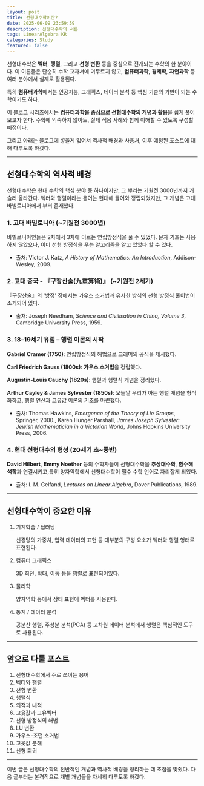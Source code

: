 ```yaml
---
layout: post
title: 선형대수학이란?
date: 2025-06-09 23:59:59
description: 선형대수학의 서론
tags: LinearAlgebra KR
categories: Study
featured: false
---
```


선형대수학은 **벡터**, **행렬**, 그리고 **선형 변환** 등을 중심으로 전개되는 수학의 한 분야이다. 이 이론들은 단순히 수학 교과서에 머무르지 않고, **컴퓨터과학**, **경제학**, **자연과학** 등 여러 분야에서 실제로 활용된다.

특히 **컴퓨터과학**에서는 인공지능, 그래픽스, 데이터 분석 등 핵심 기술의 기반이 되는 수학이기도 하다.

이 블로그 시리즈에서는 **컴퓨터과학을 중심으로 선형대수학의 개념과 활용**을 쉽게 풀어보고자 한다. 수학에 익숙하지 않아도, 실제 적용 사례와 함께 이해할 수 있도록 구성할 예정이다.

그리고 아래는 블로그에 넣을게 없어서 역사적 배경과 사용처, 이후 예정된 포스트에 대해 다루도록 하겠다.

---

## 선형대수학의 역사적 배경

선형대수학은 현대 수학의 핵심 분야 중 하나이지만, 그 뿌리는 기원전 3000년까지 거슬러 올라간다. 벡터와 행렬이라는 용어는 현대에 들어와 정립되었지만, 그 개념은 고대 바빌로니아에서 부터 존재했다.

### 1. 고대 바빌로니아 (~기원전 3000년)

바빌로니아인들은 2차에서 3차에 이르는 연립방정식을 풀 수 있었다. 문자 기호는 사용하지 않았으나, 이미 선형 방정식을 푸는 알고리즘을 알고 있었다 할 수 있다.

- 출처: Victor J. Katz, _A History of Mathematics: An Introduction_, Addison-Wesley, 2009.

### 2. 고대 중국 - 『구장산술(九章算術)』 (~기원전 2세기)

『구장산술』의 '방정' 장에서는 가우스 소거법과 유사한 방식의 선형 방정식 풀이법이 소개되어 있다.

- 출처: Joseph Needham, _Science and Civilisation in China, Volume 3_, Cambridge University Press, 1959.

### 3. 18–19세기 유럽 – 행렬 이론의 시작

**Gabriel Cramer (1750)**: 연립방정식의 해법으로 크래머의 공식을 제시했다.

**Carl Friedrich Gauss (1800s)**: **가우스 소거법**을 정립했다.

**Augustin-Louis Cauchy (1820s)**: 행렬과 행렬식 개념을 정리했다.

**Arthur Cayley & James Sylvester (1850s)**: 오늘날 우리가 아는 행렬 개념을 형식화하고, 행렬 연산과 고유값 이론의 기초를 마련했다.

- 출처: Thomas Hawkins, _Emergence of the Theory of Lie Groups_, Springer, 2000., Karen Hunger Parshall, _James Joseph Sylvester: Jewish Mathematician in a Victorian World_, Johns Hopkins University Press, 2006.

### 4. 현대 선형대수의 형성 (20세기 초~중반)

**David Hilbert**, **Emmy Noether** 등의 수학자들이 선형대수학을 **추상대수학**, **함수해석학**과 연결시키고,특히 양자역학에서 선형대수학이 필수 수학 언어로 자리잡게 되었다.

- 출처: I. M. Gelfand, _Lectures on Linear Algebra_, Dover Publications, 1989.

---

## 선형대수학이 중요한 이유

1. 기계학습 / 딥러닝

   신경망의 가중치, 입력 데이터의 표현 등 대부분의 구성 요소가 벡터와 행렬 형태로 표현된다.

2. 컴퓨터 그래픽스

   3D 회전, 확대, 이동 등을 행렬로 표현되어있다.

3. 물리학

   양자역학 등에서 상태 표현에 벡터를 사용한다.

4. 통계 / 데이터 분석

   공분산 행렬, 주성분 분석(PCA) 등 고차원 데이터 분석에서 행렬은 핵심적인 도구로 사용된다.

---

## 앞으로 다룰 포스트

1. 선형대수학에서 주로 쓰이는 용어
2. 벡터와 행렬
3. 선형 변환
4. 행렬식
5. 외적과 내적
6. 고윳값과 고유벡터
7. 선형 방정식의 해법
8. LU 변환
9. 가우스-조던 소거법
10. 고윳값 분해
11. 선형 회귀

---

이번 글은 선형대수학의 전반적인 개념과 역사적 배경을 정리하는 데 초점을 맞췄다. 다음 글부터는 본격적으로 개별 개념들을 자세히 다루도록 하겠다.
